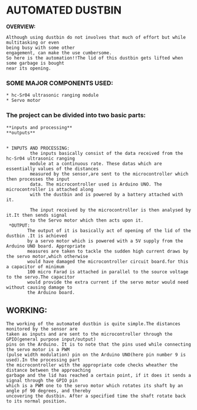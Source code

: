 # AUTOMATED DUSTBIN
 
**OVERVIEW:**


    Although using dustbin do not involves that much of effort but while multitasking or even 
    being busy with some other
    engagement, can make the use cumbersome.
    So here is the automation!!The lid of this dustbin gets lifted when some garbage is bought
    near its opening.


### SOME MAJOR COMPONENTS USED:
    * hc-Sr04 ultrasonic ranging module
    * Servo motor
### The project can be divided into two basic parts:
    **inputs and processing**
    **outputs**
    
    
    * INPUTS AND PROCESSING:
             the inputs basically consist of the data received from the hc-Sr04 ultrasonic ranging
             module at a continuous rate. These datas which are essentially values of the distances
             measured by the sensor,are sent to the microcontroller which then processes the input 
             data. The microcontroller used is Arduino UNO. The microcontroller is attached along 
             with the dustbin and is powered by a battery attached with it.
             
             The input received by the microcontroller is then analysed by it.It then sends signal 
             to the Servo motor which then acts upon it.
     *OUTPUT:
            The output of it is basically act of opening of the lid of the dustbin .It is achieved 
            by a servo motor which is powered with a 5V supply from the Arduino UNO board. Appropriate
            measures are taken to tackle the sudden high current draws by the servo motor,which otherwise
            would have damaged the microcontroller circuit board.for this a capacitor of minimum 
            100 micro Farad is attached in parallel to the source voltage to the servo.The capacitor
            would provide the extra current if the servo motor would need without causing damage to 
            the Arduino board.
## WORKING:
    The working of the automated dustbin is quite simple.The distances monitored by the sensor are 
    taken as inputs and are sent to the microcontroller through the GPIO(general purpose input/output)
    pins on the Arduino. It is to note that the pins used while connecting the servo motor is a PWM
    (pulse width modulation) pin on the Arduino UNO(here pin number 9 is used).In the processing part
    the microcontroller with the appropriate code checks wheather the distance between the approaching
    garbage and the lid has reached a certain point, if it does it sends a signal through the GPIO pin
    which is a PWM one to the servo motor which rotates its shaft by an angle pf 90 degrees, and thereby
    uncovering the dustbin. After a specified time the shaft rotate back to its normal position.
            
            
            
            

